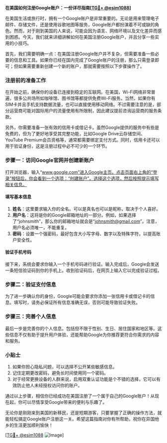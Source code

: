 **在美国如何注册Google账户：一份详尽指南[[TG💪+ @esim1088](https://t.me/s/esim1088)]**

在美国生活或旅行时，拥有一个Google账户是非常重要的。无论是用来管理电子邮件、存储文件，还是使用谷歌地图等服务，Google账户都扮演着不可或缺的角色。然而，对于刚到美国的人来说，可能会因为语言、网络环境以及文化差异而感到困惑。今天，我们就来详细讲解如何在美国注册Google账户，并且分享一些实用的小技巧。

首先，我们需要明确一点：在美国注册Google账户并不复杂，但需要准备一些必要的信息和工具。如果你已经在国内完成了Google账户的注册，那么只需登录即可；但如果需要重新创建一个新的账户，那就需要按照以下步骤操作了。

### 注册前的准备工作

在开始之前，确保你的设备已连接到稳定的互联网。在美国，Wi-Fi网络非常普遍，很多公共场所如咖啡馆、图书馆等都提供免费Wi-Fi服务。当然，如果你有SIM卡并且手机支持数据流量，也可以直接使用移动网络。不过需要注意的是，部分运营商可能对国际用户的流量使用有所限制，因此建议提前咨询运营商的服务条款。

另外，你需要准备一张有效的信用卡或借记卡。虽然Google提供的服务中有些是免费的，但为了更好地享受其完整功能，比如Google Drive云存储空间、YouTube Premium会员资格等，通常都需要绑定支付方式。同时，信用卡还可以用于验证身份，这是注册过程中必不可少的一个环节。

### 步骤一：访问Google官网并创建新账户

打开浏览器，输入“www.google.com”进入Google主页。点击页面右上角的“登录”按钮后，你会看到一个选项：“创建账户”。选择这个选项，然后按照提示填写相关信息。

#### 填写基本信息

1. **姓名**：这里要求输入你的全名。可以是真名也可以是昵称，取决于个人喜好。
2. **用户名**：这将是你的Google邮箱地址的一部分。例如，如果选择了“johnsmith”，那么你的邮箱地址就会是“johnsmith@gmail.com”。注意，用户名必须唯一，不能重复。
3. **密码**：设置一个强密码，最好包含大小写字母、数字以及特殊字符，以提高账户安全性。

#### 验证手机号码

接下来，系统会要求你输入一个手机号码进行验证。输入完成后，Google会发送一条短信验证码到你的手机上。收到验证码后，在网页上输入它以完成验证过程。

### 步骤二：验证支付信息

为了进一步确认你的身份，Google可能会要求你添加一张信用卡或借记卡的信息。填写时，请务必保证所有信息准确无误，否则可能导致验证失败。

### 步骤三：完善个人信息

最后一步是完善你的个人信息。包括但不限于性别、生日、居住国家和地区等。这些信息不仅有助于提升用户体验，还能帮助Google为你推荐更符合你需求的内容和服务。

### 小贴士

1. 如果你担心隐私问题，可以选择不公开某些敏感信息。
2. 记住定期更改密码，避免长时间使用同一个密码。
3. 对于经常更换设备的人群来说，启用双重认证功能是个不错的选择，它可以有效防止他人未经授权访问你的账户。

通过以上步骤，相信你已经成功在美国注册了一个属于自己的Google账户！从现在起，你可以尽情享受Google带来的便利与乐趣了。

无论你是刚刚来到美国的新移民，还是短期游客，只要掌握了正确的操作方法，就能轻松搞定Google账户注册这一关。希望这篇指南对你有所帮助，祝你在异国他乡的生活更加顺利愉快！

[[TG💪+ @esim1088](https://t.me/s/esim1088) ![Image](https://i.postimg.cc/4NQfJmqS/Snipaste-2025-05-13-00-14-12.png)]